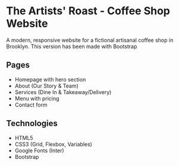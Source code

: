 # The Artists' Roast - Coffee Shop Website

A modern, responsive website for a fictional artisanal coffee shop in Brooklyn. This version has been made with Bootstrap

## Pages

- Homepage with hero section
- About (Our Story & Team)
- Services (Dine In & Takeaway/Delivery)
- Menu with pricing
- Contact form

## Technologies

- HTML5
- CSS3 (Grid, Flexbox, Variables)
- Google Fonts (Inter)
- Bootstrap

